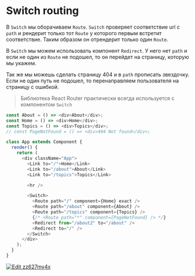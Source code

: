 # Switch routing

В `Switch` мы оборачиваем `Route`. `Switch` проверяет соответствие url с `path` и рендерит только тот `Route` у которого первым встретит соответствие. Таким образом он отрендерит только один `Route`.

В `Switch` мы можем использовать компонент `Redirect`. У него нет `path` и если не один из `Route` не подошел, то он перейдет на страницу, которую мы укажем.

Так же мы можешь сделать страницу 404 и в `path` прописать звездочку. Если не один путь не подошел, то перенаправляем пользователя на страницу с ошибкой.

> Библиотека React Router практически всегда используется с компонентом `Switch`

```javascript
const About = () => <div>About</div>;
const Home = () => <div>Home</div>;
const Topics = () => <div>Topics</div>;
// const PageNotFound = () => <div>404 Not found</div>;

class App extends Component {
  render() {
    return (
      <div className="App">
        <Link to="/">Home</Link>
        <Link to="/about">About</Link>
        <Link to="/topics">Topics</Link>

        <hr />

        <Switch>
          <Route path="/" component={Home} exact />
          <Route path="/about" component={About} />
          <Route path="/topics" component={Topics} />
          {/* <Route path="*" component={PageNotFound} /> */}
          <Redirect from="/about2" to="/about" />
          <Redirect to="/" />
        </Switch>
      </div>
    );
  }
}
```

[![Edit zz627my4x](https://codesandbox.io/static/img/play-codesandbox.svg)](https://codesandbox.io/s/zz627my4x)